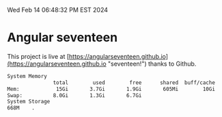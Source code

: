 Wed Feb 14 06:48:32 PM EST 2024

# Angular seventeen


This project is live at [https://angularseventeen.github.io](https://angularseventeen.github.io "seventeen!") thanks to Github.

```bash
System Memory
               total        used        free      shared  buff/cache   available
Mem:            15Gi       3.7Gi       1.9Gi       605Mi        10Gi        11Gi
Swap:          8.0Gi       1.3Gi       6.7Gi
System Storage
668M	.
